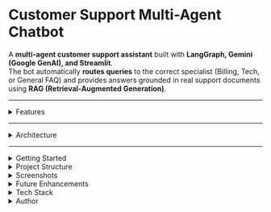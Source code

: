 #  Customer Support Multi-Agent Chatbot

A **multi-agent customer support assistant** built with **LangGraph, Gemini (Google GenAI), and Streamlit**.  
The bot automatically **routes queries** to the correct specialist (Billing, Tech, or General FAQ) and provides answers grounded in real support documents using **RAG (Retrieval-Augmented Generation)**.

---

<details>

<summary> Features </summary>

-  **AI Router Agent** – classifies user queries into *Billing*, *Tech Support*, or *General*.
-  **RAG Specialists** – each department uses its own FAQ knowledge base:
  - Billing → `billing_faq.txt`
  - Tech Support → `tech_faq.txt`
  - General FAQ → `general_faq.txt`
-  **LangGraph Workflow** – orchestrates the multi-agent escalation pipeline.
-  **Streamlit UI** – clean, chat-based interface with history.
-  **Environment Config** – secrets managed via `.env`.

</details>

---

<details>

<summary> Architecture </summary>

• User → Frontline Agent → Router Agent (Gemini) → Specialist Agent (Billing / Tech / General) → Response

- **Frontline Agent** – greets users.  
- **Router Agent** – powered by Gemini, decides which specialist to escalate to.  
- **Specialist Agents** – provide grounded responses using **RAG** over department-specific FAQs.  
- **Streamlit** – delivers a conversational interface.  

</details>

---

<details>
<summary> Getting Started </summary>

### 1. Clone the Repo
```bash
git clone https://github.com/RaghuramReddy9/customer-support-multiagent.git
cd customer-support-multiagent
```
### 2. Create a Virtual Environment
```bash
python -m venv .venv
source .venv/bin/activate   # Mac/Linux
.venv\Scripts\activate      # Windows
```
### 3. Install Dependencies
```bash
pip install -r requirements.txt
```
### 4. Add API Key
Create a .env file in the project root:
```bash
GOOGLE_API_KEY=your_gemini_api_key_here
```
### 5. Run the App
```bash
streamlit run app.py
```
App will be available at → http://localhost:8501

</details>

<details> <summary> Project Structure </summary>

customer-support-multiagent/
│── app.py                    # Streamlit UI
│── multi_agent_escalation.py # LangGraph multi-agent workflow
│── billing_faq.txt           # Billing knowledge base
│── tech_faq.txt              # Tech support knowledge base
│── general_faq.txt           # General FAQ knowledge base
│── requirements.txt          # Dependencies
│── Dockerfile                # For containerization
│── assets/                   # Screenshots (used in README)
│── README.md                 # Project overview
│── .env                      # API keys (not committed)
│── .gitignore                # Ignore venv, cache, .env, etc.

</details>

<details> <summary> Screenshots </summary>
Multi-Agent Chat in Action
</details>

<details> <summary> Future Enhancements </summary>
• Add Agent-to-Agent collaboration (specialists ask clarifying questions).

• Deploy to Hugging Face Spaces / AWS with Docker.

• Extend knowledge bases with real company docs.

• Add analytics dashboard for routed queries (Billing vs Tech vs General).
</details>

<details> <summary> Tech Stack </summary>
• LLM: Gemini 1.5 Flash (Google GenAI)

• Framework: LangGraph + LangChain

• Vector DB: Chroma + HuggingFace Embeddings

• Frontend: Streamlit

• Deployment: Docker-ready
</details>

<details> <summary> Author </summary>
👤 Raghuramreddy Thirumalareddy

• GitHub--> https://github.com/RaghuramReddy9

• LinkedIn--> https://www.linkedin.com/in/raghuramreddy-ai

</details>



